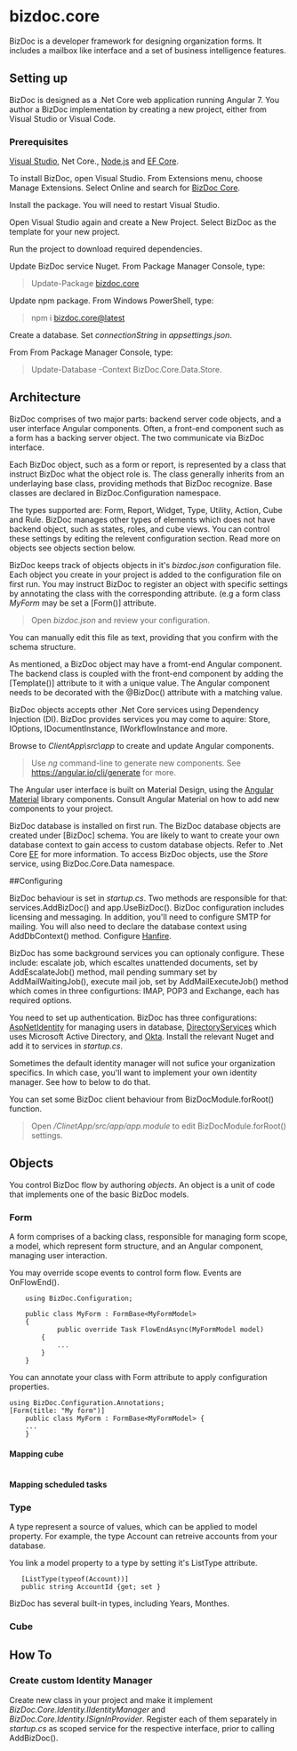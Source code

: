 # bizdoc.core

BizDoc is a developer framework for designing organization forms. It includes a mailbox like interface and a set of business intelligence features.

## Setting up

BizDoc is designed as a .Net Core web application running Angular 7. You author a BizDoc implementation by creating a new project, either from Visual Studio or Visual Code. 

### Prerequisites

[Visual Studio](https://visualstudio.microsoft.com/vs/), Net Core.,
[Node.js](https://nodejs.org/)
and [EF Core](https://docs.microsoft.com/en-us/ef/core/get-started/install/).

To install BizDoc, open Visual Studio. From Extensions menu, choose Manage Extensions. Select Online and search for [BizDoc Core](https://marketplace.visualstudio.com/items?itemName=Moding.BizDoc-Core).

Install the package. You will need to restart Visual Studio.

Open Visual Studio again and create a New Project. Select BizDoc as the template for your new project.

Run the project to download required dependencies.

Update BizDoc service Nuget. From Package Manager Console, type:

> Update-Package [bizdoc.core](https://www.nuget.org/packages/BizDoc.Core/)

Update npm package. From Windows PowerShell, type:

> npm i [bizdoc.core@latest](https://www.npmjs.com/package/bizdoc.core)

Create a database. Set _connectionString_ in _appsettings.json_. 

From From Package Manager Console, type:

> Update-Database -Context BizDoc.Core.Data.Store.

## Architecture

BizDoc comprises of two major parts: backend server code objects, and a user interface Angular components. Often, a front-end component such as a form has a backing server object. The two communicate via BizDoc interface.

Each BizDoc object, such as a form or report, is represented by a class that instruct BizDoc what the object role is. The class generally inherits from an underlaying base class, providing methods that BizDoc recognize. Base classes are declared in BizDoc.Configuration namespace. 

The types supported are:
Form,
Report,
Widget,
Type,
Utility,
Action,
Cube and
Rule.
BizDoc manages other types of elements which does not have backend object, such as states, roles, and cube views. You can control these settings by editing the relevent configuration section.
Read more on objects see objects section below.


BizDoc keeps track of objects objects in it's _bizdoc.json_ configuration file. Each object you create in your project is added to the configuration file on first run.
You may instruct BizDoc to register an object with specific settings by annotating the class with the corresponding attribute. (e.g a form class _MyForm_ may be set a \[Form()\] attribute.

> Open _bizdoc.json_ and review your configuration.

You can manually edit this file as text, providing that you confirm with the schema structure.

As mentioned, a BizDoc object may have a fromt-end Angular component. The backend class is coupled with the front-end component by adding the \[Template()\] attribute to it with a unique value. The Angular component needs to be decorated with the @BizDoc() attribute with a matching value. 

BizDoc objects accepts other .Net Core services using Dependency Injection (DI). 
BizDoc provides services you may come to aquire: Store, IOptions<SystemOptions>, IDocumentInstance, IWorkflowInstance and more. 

Browse to _ClientApp\src\app_ to create and update Angular components.

> Use _ng_ command-line to generate new components. See https://angular.io/cli/generate for more. 

The Angular user interface is built on Material Design, using the [Angular Material](https://material.angular.io/) library components.
Consult Angular Material on how to add new components to your project.

BizDoc database is installed on first run. The BizDoc database objects are created under \[BizDoc\] schema. You are likely to want to create your own database context to gain access to custom database objects. Refer to .Net Core [EF](https://docs.microsoft.com/en-us/ef/core/get-started/index) for more information.
To access BizDoc objects, use the _Store_ service, using BizDoc.Core.Data namespace. 

##Configuring

BizDoc behaviour is set in _startup.cs_. Two methods are responsible for that: services.AddBizDoc() and app.UseBizDoc().
BizDoc configuration includes licensing and messaging.
In addition, you'll need to configure SMTP for mailing.
You will also need to declare the database context using AddDbContext() method.
Configure [Hanfire](https://docs.hangfire.io/en/latest/getting-started/aspnet-core-applications.html).

BizDoc has some background services you can optionaly configure. These include: escalate job, which escaltes unattended documents, set by AddEscalateJob() method, mail pending summary set by AddMailWaitingJob(), execute mail job, set by AddMailExecuteJob() method which comes in three configurtions: IMAP, POP3 and Exchange, each has required options. 

You need to set up authentication. BizDoc has three configurations: [AspNetIdentity](https://www.nuget.org/packages/BizDoc.Core.AspIdentity/) for managing users in database, [DirectoryServices](https://www.nuget.org/packages/BizDoc.Core.DirectoryServices/) which uses Microsoft Active Directory, and [Okta](https://www.nuget.org/packages/BizDoc.Core.Okta/). Install the relevant Nuget and add it to services in _startup.cs_.

Sometimes the default identity manager will not sufice your organization specifics. In which case, you'll want to implement your own identity manager. See how to below to do that. 

You can set some BizDoc client behaviour from BizDocModule.forRoot() function.

> Open _/ClinetApp/src/app/app.module_ to edit BizDocModule.forRoot() settings.

## Objects

You control BizDoc flow by authoring _objects_. An object is a unit of code that implements one of the basic BizDoc models.

### Form

A form comprises of a backing class, responsible for managing form scope, a model, which represent form structure, and an Angular component, managing user interaction. 

You may override scope events to control form flow. Events are OnFlowEnd().

```
    using BizDoc.Configuration;
    
    public class MyForm : FormBase<MyFormModel>
    {
            public override Task FlowEndAsync(MyFormModel model)
        {
            ...
        }
    }
```

You can annotate your class with Form attribute to apply configuration properties.

```
using BizDoc.Configuration.Annotations;
[Form(title: "My form")]
    public class MyForm : FormBase<MyFormModel> {
    ...
    }
```

#### Mapping cube

```   [CubeMapping(typeof(MyCube), nameof(Amount), new string[] { nameof(Balance), nameof(Year) })]
```

#### Mapping scheduled tasks

### Type

A type represent a source of values, which can be applied to model property.
For example, the type Account can retreive accounts from your database.

You link a model property to a type by setting it's ListType attribute.

```
   [ListType(typeof(Account))]
   public string AccountId {get; set }
```

BizDoc has several built-in types, including Years, Monthes.

### Cube

## How To

### Create custom Identity Manager

Create new class in your project and make it implement _BizDoc.Core.Identity.IIdentityManager_ and _BizDoc.Core.Identity.ISignInProvider_.
Register each of them separately in _startup.cs_ as scoped service for the respective interface, prior to calling AddBizDoc().

